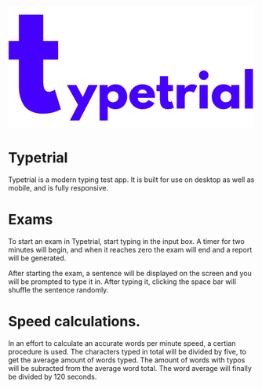 ![Logo](https://github.com/NickTheDev/typetrial/blob/master/design/logo.png?raw=true) 
# Typetrial 
Typetrial is a modern typing test app. It is built for use on desktop as well as mobile, and is fully responsive. 

# Exams
To start an exam in Typetrial, start typing in the input box. A timer for two minutes will begin, and when it reaches zero the exam will end and a report will be generated.

After starting the exam, a sentence will be displayed on the screen and you will be prompted to type it in. After typing it, clicking the space bar will shuffle the sentence randomly.

# Speed calculations.
In an effort to calculate an accurate words per minute speed, a certian procedure is used. The characters typed in total will be divided by five, to get the average amount of words typed. The amount of words with typos will be subracted from the average word total. The word average will finally be divided by 120 seconds.